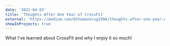 ```yaml
---
date: '2021-04-03'
title: 'Thoughts After One Year of CrossFit'
external: 'https://medium.com/@thomaskrug1996/thoughts-after-one-year-of-crossfit-23002fccc719'
showInProjects: true
---
```


What I've learned about CrossFit and why I enjoy it so much!
